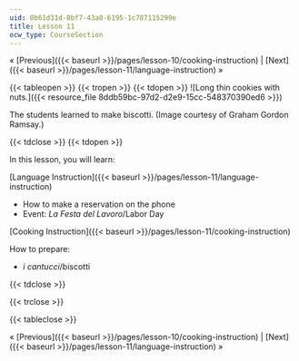 ```yaml
---
uid: 0b61d31d-8bf7-43a0-6195-1c787115299e
title: Lesson 11
ocw_type: CourseSection
---
```


« [Previous]({{< baseurl >}}/pages/lesson-10/cooking-instruction) | [Next]({{< baseurl >}}/pages/lesson-11/language-instruction) »

{{< tableopen >}}
{{< tropen >}}
{{< tdopen >}}
![Long thin cookies with nuts.]({{< resource_file 8ddb59bc-97d2-d2e9-15cc-548370390ed6 >}})

The students learned to make biscotti. (Image courtesy of Graham Gordon Ramsay.)


{{< tdclose >}}
{{< tdopen >}}


In this lesson, you will learn:

[Language Instruction]({{< baseurl >}}/pages/lesson-11/language-instruction)

*   How to make a reservation on the phone
*   Event: _La Festa del Lavoro_/Labor Day

[Cooking Instruction]({{< baseurl >}}/pages/lesson-11/cooking-instruction)

How to prepare:

*   _i cantucci_/biscotti


{{< tdclose >}}

{{< trclose >}}

{{< tableclose >}}

« [Previous]({{< baseurl >}}/pages/lesson-10/cooking-instruction) | [Next]({{< baseurl >}}/pages/lesson-11/language-instruction) »
